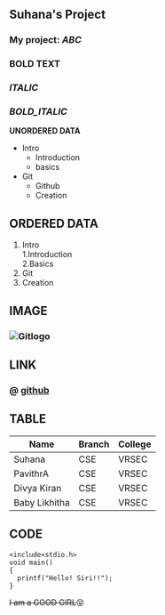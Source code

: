 
## Suhana's Project
### My project: *ABC*
### **BOLD TEXT**
### *ITALIC*
### ***BOLD_ITALIC***
**UNORDERED DATA**
- Intro
  * Introduction
  * basics
- Git 
  * Github
  * Creation              
## **ORDERED DATA**      
  1. Intro      
      1.Introduction         
      2.Basics 
  2. Git
  3. Creation            
## **IMAGE**              
### ![Gitlogo](https://iconape.com/wp-content/png_logo_vector/git-square.png)        
## **LINK**
### @ [github](https://github.com/SuhanaSulthana/fuzzy-sniffle/edit/main/README.md)         
## **TABLE**
|Name|Branch|College|
|--------|--------|--------|   
|Suhana|CSE|VRSEC|  
|PavithrA|CSE|VRSEC|  
|Divya Kiran|CSE|VRSEC|  
|Baby Likhitha|CSE|VRSEC|  
## **CODE**        
```
<include<stdio.h>
void main()
{
  printf("Hello! Siri!!");
}  
```
~~I am a GOOD GIRL~~:stuck_out_tongue_closed_eyes:
